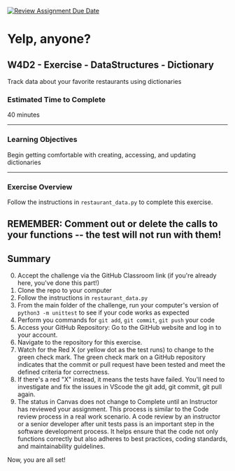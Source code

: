 [![Review Assignment Due Date](https://classroom.github.com/assets/deadline-readme-button-24ddc0f5d75046c5622901739e7c5dd533143b0c8e959d652212380cedb1ea36.svg)](https://classroom.github.com/a/pNVEWQbF)
# Yelp, anyone?

## W4D2 - Exercise - DataStructures - Dictionary

Track data about your favorite restaurants using dictionaries

### Estimated Time to Complete

40 minutes

---

### Learning Objectives

Begin getting comfortable with creating, accessing, and updating dictionaries

---

### Exercise Overview

Follow the instructions in `restaurant_data.py` to complete this exercise. 

REMEMBER: Comment out or delete the calls to your functions -- the test will not run with them!
---

## Summary

0. Accept the challenge via the GitHub Classroom link (if you're already here, you've done this part!)
1. Clone the repo to your computer
2. Follow the instructions in `restaurant_data.py`
3. From the main folder of the challenge, run your computer's version of `python3 -m unittest` to see if your code works as expected
4. Perform you commands for `git add`, `git commit`, `git push` your code 
5. Access your GitHub Repository: Go to the GitHub website and log in to your account.
6. Navigate to the repository for this exercise.
7. Watch for the Red X (or yellow dot as the test runs) to change to the green check mark.  The green check mark on a GitHub repository indicates that the commit or pull request have been tested and meet the defined criteria for correctness.
8.  If there's a red "X" instead, it means the tests have failed.  You'll need to investigate and fix the issues in VScode the git add, git commit, git pull again.
9. The status in Canvas does not change to Complete until an Instructor has reviewed your assignment.  This process is similar to the Code review process in a real work scenario.  A code review by an instructor or a senior developer after unit tests pass is an important step in the software development process. It helps ensure that the code not only functions correctly but also adheres to best practices, coding standards, and maintainability guidelines.

Now, you are all set!

